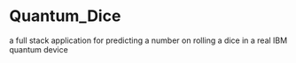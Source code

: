 # Quantum_Dice
a full stack application for predicting a number on rolling a dice in a real IBM quantum device
